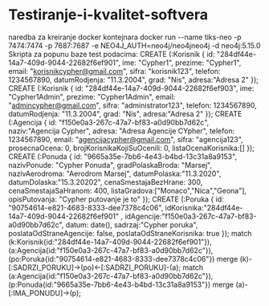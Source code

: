 # Testiranje-i-kvalitet-softvera
naredba za kreiranje docker kontejnara docker run --name tiks-neo -p 7474:7474 -p 7687:7687 -e NEO4J_AUTH=neo4j/neo4jneo4j -d neo4j:5.15.0
Skripta za popunu baze test podacima:
CREATE (:Korisnik {
    id: "284df44e-14a7-409d-9044-22682f6ef901",
    ime: "Cypher1",
    prezime: "Cypher1",
    email: "korisnikcypher@gmail.com",
    sifra: "korisnik123",
    telefon: 1234567890,
    datumRodjenja: "11.3.2004",
    grad: "Nis",
    adresa:"Adresa 2"
});
CREATE (:Korisnik {
    id: "284df44e-14a7-409d-9044-22682f6ef903",
    ime: "Cypher1Admin",
    prezime: "Cypher1Admin",
    email: "admincypher@gmail.com",
    sifra: "administrator123",
    telefon: 1234567890,
    datumRodjenja: "11.3.2004",
    grad: "Nis",
    adresa:"Adresa 2"
});
CREATE (:Agencija {
    id: "f150e0a3-267c-47a7-bf83-a0d90bb7d62c",
    naziv:"Agencija Cypher",
    adresa: "Adresa Agencije CYpher",
    telefon: 1234567890,
    email: "agencijacypher@gmail.com",
    sifra: "agencija123",
    prosecnaOcena: 0,
    brojKorisnikaKojiSuOcenili: 0,
    listaOcenaKorisnika:[]
});
CREATE (:Ponuda {
    id: 	"9665a35e-7bb6-4e43-b4bd-13c31a8a9153",
    nazivPonude: "Cypher Ponuda",
    gradPolaskaBroda: "Marsej",
    nazivAerodroma: "Aerodrom Marsej",
    datumPolaska:"11.3.2020",
    datumDolaska:"15.3.20202",
    cenaSmestajaBezHrane: 300,
    cenaSmestajaSaHranom: 400,
    listaGradova:["Monaco","Nica","Geona"],
    opisPutovanja: "Cypher putovanje je to"
});
CREATE (:Poruka {
    id: "90754614-e821-4683-8333-dee7378c4c06",
    idKorisnika:"284df44e-14a7-409d-9044-22682f6ef901" ,
    idAgencije:"f150e0a3-267c-47a7-bf83-a0d90bb7d62c",
    datum: date(),
    sadrzaj:"Cypher poruka",
    poslataOdStraneAgencije: false,
    poslataOdStraneKorisnika: true
});
match (k:Korisnik{id:"284df44e-14a7-409d-9044-22682f6ef901"}),(a:Agencija{id:"f150e0a3-267c-47a7-bf83-a0d90bb7d62c"}),(po:Poruka{id:"90754614-e821-4683-8333-dee7378c4c06"}) merge (k)-[:SADRZI_PORUKU]->(po)<-[:SADRZI_PORUKU]-(a);
match (a:Agencija{id:"f150e0a3-267c-47a7-bf83-a0d90bb7d62c"}), (p:Ponuda{id:"9665a35e-7bb6-4e43-b4bd-13c31a8a9153"}) merge (a)-[:IMA_PONUDU]->(p);

